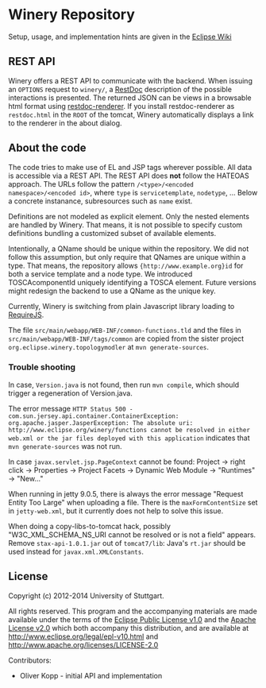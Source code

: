 # Winery Repository

Setup, usage, and implementation hints are given in the [Eclipse Wiki]

## REST API
Winery offers a REST API to communicate with the backend.
When issuing an `OPTIONS` request to `winery/`, a [RestDoc] description of the possible interactions is presented.
The returned JSON can be views in a browsable html format using [restdoc-renderer].
If you install restdoc-renderer as `restdoc.html` in the `ROOT` of the tomcat, Winery automatically displays a link to the renderer in the about dialog.

## About the code
The code tries to make use of EL and JSP tags wherever possible. All data is accessible via a REST API.
The REST API does **not** follow the HATEOAS approach.
The URLs follow the pattern `/<type>/<encoded namespace>/<encoded id>`, where `type` is `servicetemplate`, `nodetype`, ...
Below a concrete instanance, subresources such as `name` exist.

Definitions are not modeled as explicit element. Only the nested elements are handled by Winery.
That means, it is not possible to specify custom definitions bundling a customized subset of available elements.

Intentionally, a QName should be unique within the repository.
We did not follow this assumption, but only require that QNames are unique within a type.
That means, the repository allows `{http://www.example.org}id` for both a service template and a node type.
We introduced TOSCAcomponentId uniquely identifying a TOSCA element.
Future versions might redesign the backend to use a QName as the unique key.

Currently, Winery is switching from plain Javascript library loading to [RequireJS].

The file `src/main/webapp/WEB-INF/common-functions.tld` and the files in `src/main/webapp/WEB-INF/tags/common` are copied from the sister project `org.eclipse.winery.topologymodler` at `mvn generate-sources`.

### Trouble shooting
In case, `Version.java` is not found, then run `mvn compile`, which should trigger a regeneration of Version.java.

The error message
`HTTP Status 500 - com.sun.jersey.api.container.ContainerException: org.apache.jasper.JasperException: The absolute uri: http://www.eclipse.org/winery/functions cannot be resolved in either web.xml or the jar files deployed with this application` indicates that `mvn generate-sources` was not run.

In case `javax.servlet.jsp.PageContext` cannot be found:
Project -> right click -> Properties -> Project Facets -> Dynamic Web Module -> "Runtimes" -> "New..."

When running in jetty 9.0.5, there is always the error message "Request Entity Too Large" when uploading a file.
There is the `maxFormContentSize` set in `jetty-web.xml`, but it currently does not help to solve this issue.

When doing a copy-libs-to-tomcat hack, possibly "W3C_XML_SCHEMA_NS_URI cannot be resolved or is not a field" appears.
Remove `stax-api-1.0.1.jar` out of `tomcat7/lib`: Java's `rt.jar` should be used instead for `javax.xml.XMLConstants`.

## License
Copyright (c) 2012-2014 University of Stuttgart.

All rights reserved. This program and the accompanying materials
are made available under the terms of the [Eclipse Public License v1.0]
and the [Apache License v2.0] which both accompany this distribution,
and are available at http://www.eclipse.org/legal/epl-v10.html
and http://www.apache.org/licenses/LICENSE-2.0

Contributors:
* Oliver Kopp - initial API and implementation


 [Apache License v2.0]: http://www.apache.org/licenses/LICENSE-2.0.html
 [Eclipse Wiki]: http://wiki.eclipse.org/winery
 [Eclipse Public License v1.0]: http://www.eclipse.org/legal/epl-v10.html
 [RequireJS]: http://requirejs.org/
 [RestDoc]: http://www.restdoc.org
 [restdoc-renderer]: https://github.com/hoegertn/restdoc-renderer

